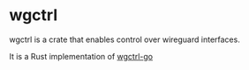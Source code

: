 # wgctrl

wgctrl is a crate that enables control over wireguard interfaces.

It is a Rust implementation of [wgctrl-go](https://github.com/WireGuard/wgctrl-go)
